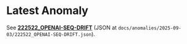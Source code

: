 # Latest Anomaly

See **[222522_OPENAI-SEQ-DRIFT](docs/anomalies/2025-09-03/222522_OPENAI-SEQ-DRIFT.md)** (JSON at `docs/anomalies/2025-09-03/222522_OPENAI-SEQ-DRIFT.json`).
